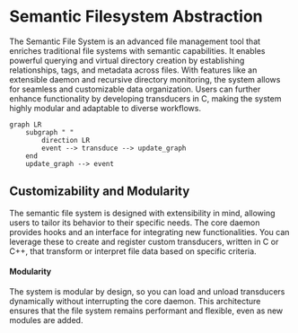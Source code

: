 # Semantic Filesystem Abstraction

The Semantic File System is an advanced file management tool that enriches traditional file systems with semantic capabilities. It enables powerful querying and virtual directory creation by establishing relationships, tags, and metadata across files. With features like an extensible daemon and recursive directory monitoring, the system allows for seamless and customizable data organization. Users can further enhance functionality by developing transducers in C, making the system highly modular and adaptable to diverse workflows.

```mermaid
graph LR
    subgraph " "
        direction LR
        event --> transduce --> update_graph
    end
    update_graph --> event

```


## Customizability and Modularity

The semantic file system is designed with extensibility in mind, allowing users to tailor its behavior to their specific needs. The core daemon provides hooks and an interface for integrating new functionalities. You can leverage these to create and register custom transducers, written in C or C++, that transform or interpret file data based on specific criteria.

#### Modularity

The system is modular by design, so you can load and unload transducers dynamically without interrupting the core daemon. This architecture ensures that the file system remains performant and flexible, even as new modules are added.
